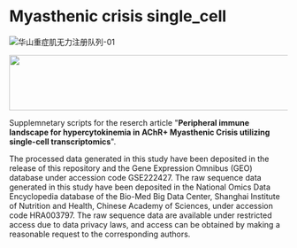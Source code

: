 # Myasthenic crisis single_cell
![华山重症肌无力注册队列-01](https://github.com/Hirriririir/Myasthenic-Crisis-Single-Cell/assets/74590379/c737c90b-2bb4-4377-8142-34bff0302e8c)

<img src="[https://your-image-url.type](https://github.com/Hirriririir/Myasthenic-Crisis-Single-Cell/blob/main/tag.png)" width="600" height="100">

Supplemnetary scripts for the reserch article "**Peripheral immune landscape for hypercytokinemia in AChR+ Myasthenic Crisis utilizing single-cell transcriptomics**".

The processed data generated in this study have been deposited in the release of this repository and the Gene Expression Omnibus (GEO) database under accession code GSE222427. The raw sequence data generated in this study have been deposited in the National Omics Data Encyclopedia database of the Bio-Med Big Data Center, Shanghai Institute of Nutrition and Health, Chinese Academy of Sciences, under accession code HRA003797. The raw sequence data are available under restricted access due to data privacy laws, and access can be obtained by making a reasonable request to the corresponding authors.
